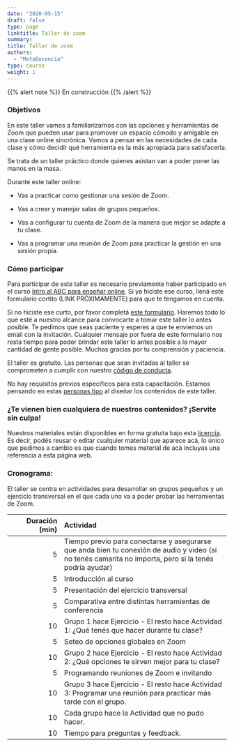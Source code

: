 ```yaml
---
date: "2020-05-15"
draft: false
type: page
linktitle: Taller de zoom
summary: 
title: Taller de zoom
authors: 
  - "MetaDocencia"
type: course
weight: 1
---
```

  
  

{{% alert note %}}
En construcción
{{% /alert %}}

### Objetivos 

En este taller vamos a familiarizarnos con las opciones y herramientas de Zoom que pueden usar para promover un espacio cómodo y amigable en una clase online sincrónica. Vamos a pensar en las necesidades de cada clase y cómo decidír qué herramienta es la más apropiada para satisfacerla. 

Se trata de un taller práctico donde quienes asistan van a poder poner las manos en la masa. 

Durante este taller online:

* Vas a practicar como gestionar una sesión de Zoom.

* Vas a crear y manejar salas de grupos pequeños.

* Vas a configurar tu cuenta de Zoom de la manera que mejor se adapte a tu clase.

* Vas a programar una reunión de Zoom para practicar la gestión en una sesión propia. 

### Cómo participar 

Para participar de este taller es necesario previamente haber participado en el curso [Intro al ABC para enseñar online](/cursos/abc-online/intro-abc/). Si ya hiciste ese curso, llená este formulario cortito (LINK PRÓXIMAMENTE) para que te tengamos en cuenta. 

Si no hiciste ese curto, por favor completá [este formulario](https://forms.gle/wTQCxCoCe6jGTy217). Haremos todo lo que esté a nuestro alcance para convocarte a tomar este taller lo antes posible. Te pedimos que seas paciente y esperes a que te enviemos un email con la invitación. Cualquier mensaje por fuera de este formulario nos resta tiempo para poder brindar este taller lo antes posible a la mayor cantidad de gente posible. Muchas gracias por tu comprensión y paciencia.

El taller es gratuito. Las personas que sean invitadas al taller se comprometen a cumplir con nuestro [código de conducta](https://github.com/MetaDocencia/SitioWeb/blob/master/content/cdc.md).

No hay requisitos previos específicos para esta capacitación. Estamos pensando en estas [personas tipo](/post/personas-tipo/) al diseñar los contenidos de este taller. 

### ¿Te vienen bien cualquiera de nuestros contenidos? ¡Servite sin culpa!

Nuestros materiales están disponibles en forma gratuita bajo esta [licencia](https://creativecommons.org/licenses/by/4.0/deed.es). Es decir, podés reusar o editar cualquier material que aparece acá, lo único que pedimos a cambio es que cuando tomes material de acá incluyas una referencia a esta página web.

### Cronograma:

El taller se centra en actividades para desarrollar en grupos pequeños y un ejercicio transversal en el que cada uno va a poder probar las herramientas de Zoom. 


|  Duración (min)  |  Actividad  |
| ------:|:----------- |
| <img width="200"/> 5 | Tiempo previo para conectarse y asegurarse que anda bien tu conexión de audio y video (si no tenés camarita no importa, pero si la tenés podría ayudar) |
| 5 | Introducción al curso |
| 5 | Presentación del ejercicio transversal | 
| 5 | Comparativa entre distintas herramientas de conferencia | 
| 10 | Grupo 1 hace Ejercicio - El resto hace Actividad 1: ¿Qué tenés que hacer durante tu clase? |
| 5 | Seteo de opciones globales en Zoom |
| 10 | Grupo 2 hace Ejercicio - El resto hace Actividad 2: ¿Qué opciones te sirven mejor para tu clase? |
| 5 | Programando reuniones de Zoom e invitando |
| 10 | Grupo 3 hace Ejercicio - El resto hace Actividad 3: Programar una reunión para practicar más tarde con el grupo. |
| 10 | Cada grupo hace la Actividad que no pudo hacer. |
| 10 | Tiempo para preguntas y feedback. |


